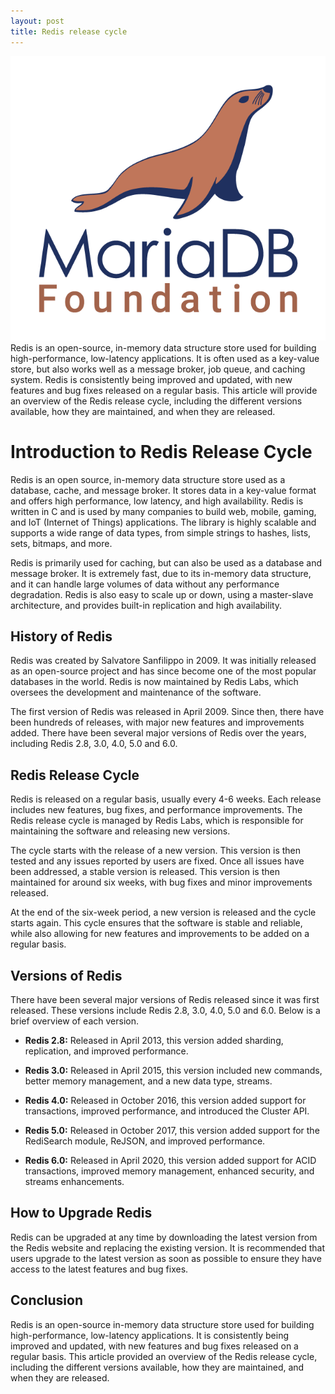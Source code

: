 ```yaml
---
layout: post
title: Redis release cycle
---
```

<div class="row">
    <div class="col-sm-2">
        <img src="/images/maria-db.png" alt="MariaDB logo"/>
    </div>
    <div class="col-sm-10">
        Redis is an open-source, in-memory data structure store used for building high-performance, low-latency applications. It is often used as a key-value store, but also works well as a message broker, job queue, and caching system. Redis is consistently being improved and updated, with new features and bug fixes released on a regular basis. This article will provide an overview of the Redis release cycle, including the different versions available, how they are maintained, and when they are released.
    </div>
</div>


# Introduction to Redis Release Cycle

Redis is an open source, in-memory data structure store used as a database, cache, and message broker. It stores data in a key-value format and offers high performance, low latency, and high availability. Redis is written in C and is used by many companies to build web, mobile, gaming, and IoT (Internet of Things) applications. The library is highly scalable and supports a wide range of data types, from simple strings to hashes, lists, sets, bitmaps, and more.

Redis is primarily used for caching, but can also be used as a database and message broker. It is extremely fast, due to its in-memory data structure, and it can handle large volumes of data without any performance degradation. Redis is also easy to scale up or down, using a master-slave architecture, and provides built-in replication and high availability.

## History of Redis

Redis was created by Salvatore Sanfilippo in 2009. It was initially released as an open-source project and has since become one of the most popular databases in the world. Redis is now maintained by Redis Labs, which oversees the development and maintenance of the software.

The first version of Redis was released in April 2009. Since then, there have been hundreds of releases, with major new features and improvements added. There have been several major versions of Redis over the years, including Redis 2.8, 3.0, 4.0, 5.0 and 6.0.

## Redis Release Cycle

Redis is released on a regular basis, usually every 4-6 weeks. Each release includes new features, bug fixes, and performance improvements. The Redis release cycle is managed by Redis Labs, which is responsible for maintaining the software and releasing new versions.

The cycle starts with the release of a new version. This version is then tested and any issues reported by users are fixed. Once all issues have been addressed, a stable version is released. This version is then maintained for around six weeks, with bug fixes and minor improvements released.

At the end of the six-week period, a new version is released and the cycle starts again. This cycle ensures that the software is stable and reliable, while also allowing for new features and improvements to be added on a regular basis.

## Versions of Redis

There have been several major versions of Redis released since it was first released. These versions include Redis 2.8, 3.0, 4.0, 5.0 and 6.0. Below is a brief overview of each version.

* **Redis 2.8:** Released in April 2013, this version added sharding, replication, and improved performance.

* **Redis 3.0:** Released in April 2015, this version included new commands, better memory management, and a new data type, streams.

* **Redis 4.0:** Released in October 2016, this version added support for transactions, improved performance, and introduced the Cluster API.

* **Redis 5.0:** Released in October 2017, this version added support for the RediSearch module, ReJSON, and improved performance.

* **Redis 6.0:** Released in April 2020, this version added support for ACID transactions, improved memory management, enhanced security, and streams enhancements.

## How to Upgrade Redis

Redis can be upgraded at any time by downloading the latest version from the Redis website and replacing the existing version. It is recommended that users upgrade to the latest version as soon as possible to ensure they have access to the latest features and bug fixes.

## Conclusion

Redis is an open-source in-memory data structure store used for building high-performance, low-latency applications. It is consistently being improved and updated, with new features and bug fixes released on a regular basis. This article provided an overview of the Redis release cycle, including the different versions available, how they are maintained, and when they are released.
